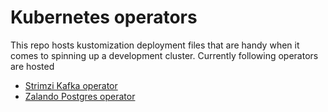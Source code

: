 # Kubernetes operators

This repo hosts kustomization deployment files that are handy when it comes to spinning up a development cluster.
Currently following operators are hosted

- [Strimzi Kafka operator]
- [Zalando Postgres operator]

<!--links-->
[Strimzi Kafka operator]: https://github.com/strimzi/strimzi-kafka-operator
[Zalando Postgres operator]: https://github.com/zalando/postgres-operator